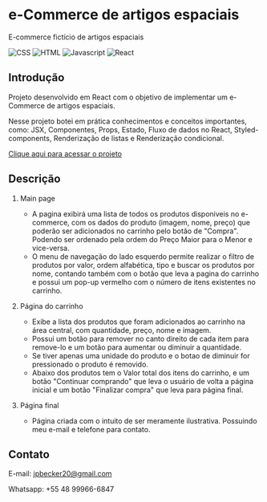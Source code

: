 # e-Commerce de artigos espaciais

E-commerce fictício de artigos espaciais

![CSS](https://img.shields.io/badge/CSS3-1572B6?style=for-the-badge&logo=css3&logoColor=white)
![HTML](https://img.shields.io/badge/HTML5-E34F26?style=for-the-badge&logo=html5&logoColor=white)
![Javascript](https://img.shields.io/badge/JavaScript-323330?style=for-the-badge&logo=javascript&logoColor=F7DF1E)
![React](https://img.shields.io/badge/React-20232A?style=for-the-badge&logo=react&logoColor=61DAFB)

## Introdução

Projeto desenvolvido em React com o objetivo de implementar um e-Commerce de artigos espaciais.

Nesse projeto botei em prática conhecimentos e conceitos importantes, como: JSX, Componentes, Props, Estado, Fluxo de dados no React, Styled-components, Renderização de listas e Renderização condicional. 

[Clique aqui para acessar o projeto](http://e-commerce-react.surge.sh/)


## Descrição

1. Main page
    - A pagina exibirá uma lista de todos os produtos disponiveis no e-commerce, com os dados do produto (imagem, nome, preço) que poderão ser adicionados no carrinho pelo botão de "Compra". Podendo ser ordenado pela ordem do Preço Maior para o Menor e vice-versa.
    - O menu de navegação do lado esquerdo permite realizar o filtro de produtos por valor, ordem alfabética, tipo e buscar os produtos por nome, contando também com o botão que leva a pagina do carrinho e possui um pop-up vermelho com o número de itens existentes no carrinho.

2. Página do carrinho
    - Exibe a lista dos produtos que foram adicionados ao carrinho na área central, com quantidade, preço, nome e imagem. 
    - Possui um botão para remover no canto direito de cada item para remove-lo e um botão para aumentar ou diminuir a quantidade.
    - Se tiver apenas uma unidade do produto e o botao de diminuir for pressionado o produto é removido.
    - Abaixo dos produtos tem o Valor total dos itens do carrinho, e um botão "Continuar comprando" que leva o usuário de volta a página inicial e um botão "Finalizar compra" que leva para página final.

3. Página final
    - Página criada com o intuito de ser meramente ilustrativa. Possuindo meu e-mail e telefone para contato.

## Contato

E-mail: jpbecker20@gmail.com

Whatsapp: +55 48 99966-6847

